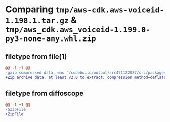 # Comparing `tmp/aws-cdk.aws-voiceid-1.198.1.tar.gz` & `tmp/aws_cdk.aws_voiceid-1.199.0-py3-none-any.whl.zip`

## filetype from file(1)

```diff
@@ -1 +1 @@
-gzip compressed data, was "/codebuild/output/src451122087/src/packages/@aws-cdk/aws-voiceid/dist/python/aws-cdk.aws-voiceid-1.198.1.tar", last modified: Tue Mar 28 21:36:37 2023, max compression
+Zip archive data, at least v2.0 to extract, compression method=deflate
```

## filetype from diffoscope

```diff
@@ -1 +1 @@
-GzipFile
+ZipFile
```

